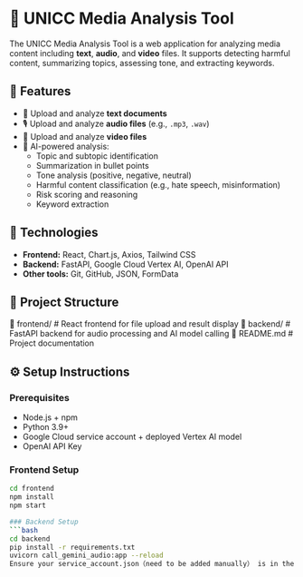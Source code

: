 # 🧠 UNICC Media Analysis Tool

The UNICC Media Analysis Tool is a web application for analyzing media content including **text**, **audio**, and **video** files. It supports detecting harmful content, summarizing topics, assessing tone, and extracting keywords.

## 🚀 Features

- 📄 Upload and analyze **text documents**
- 🎙 Upload and analyze **audio files** (e.g., `.mp3`, `.wav`)
- 🎥 Upload and analyze **video files**
- 🧠 AI-powered analysis:
  - Topic and subtopic identification
  - Summarization in bullet points
  - Tone analysis (positive, negative, neutral)
  - Harmful content classification (e.g., hate speech, misinformation)
  - Risk scoring and reasoning
  - Keyword extraction

## 🧩 Technologies

- **Frontend:** React, Chart.js, Axios, Tailwind CSS
- **Backend:** FastAPI, Google Cloud Vertex AI, OpenAI API
- **Other tools:** Git, GitHub, JSON, FormData

## 📂 Project Structure

📁 frontend/ # React frontend for file upload and result display 📁 backend/ # FastAPI backend for audio processing and AI model calling 📄 README.md # Project documentation


## ⚙️ Setup Instructions

### Prerequisites

- Node.js + npm
- Python 3.9+
- Google Cloud service account + deployed Vertex AI model
- OpenAI API Key

### Frontend Setup

```bash
cd frontend
npm install
npm start

### Backend Setup
```bash
cd backend
pip install -r requirements.txt
uvicorn call_gemini_audio:app --reload
Ensure your service_account.json（need to be added manually） is in the correct backend folder and NOT pushed to GitHub.
